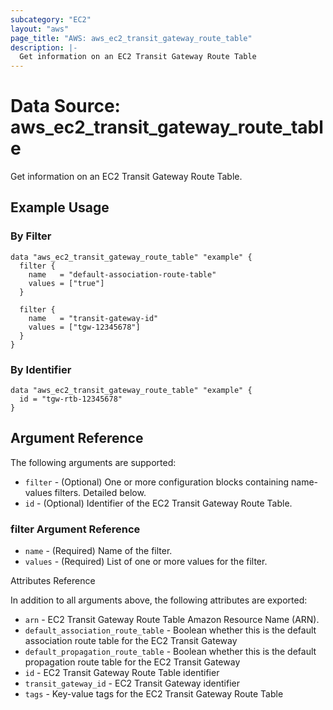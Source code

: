 ```yaml
---
subcategory: "EC2"
layout: "aws"
page_title: "AWS: aws_ec2_transit_gateway_route_table"
description: |-
  Get information on an EC2 Transit Gateway Route Table
---
```


# Data Source: aws_ec2_transit_gateway_route_table

Get information on an EC2 Transit Gateway Route Table.

## Example Usage

### By Filter

```hcl
data "aws_ec2_transit_gateway_route_table" "example" {
  filter {
    name   = "default-association-route-table"
    values = ["true"]
  }

  filter {
    name   = "transit-gateway-id"
    values = ["tgw-12345678"]
  }
}
```

### By Identifier

```hcl
data "aws_ec2_transit_gateway_route_table" "example" {
  id = "tgw-rtb-12345678"
}
```

## Argument Reference

The following arguments are supported:

* `filter` - (Optional) One or more configuration blocks containing name-values filters. Detailed below.
* `id` - (Optional) Identifier of the EC2 Transit Gateway Route Table.

### filter Argument Reference

* `name` - (Required) Name of the filter.
* `values` - (Required) List of one or more values for the filter.

Attributes Reference

In addition to all arguments above, the following attributes are exported:

* `arn` - EC2 Transit Gateway Route Table Amazon Resource Name (ARN).
* `default_association_route_table` - Boolean whether this is the default association route table for the EC2 Transit Gateway
* `default_propagation_route_table` - Boolean whether this is the default propagation route table for the EC2 Transit Gateway
* `id` - EC2 Transit Gateway Route Table identifier
* `transit_gateway_id` - EC2 Transit Gateway identifier
* `tags` - Key-value tags for the EC2 Transit Gateway Route Table

